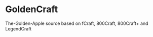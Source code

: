 GoldenCraft
===========

The-Golden-Apple source based on fCraft, 800Craft, 800Craft+ and LegendCraft